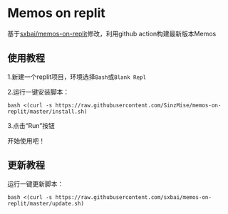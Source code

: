 # Memos on replit
基于[sxbai/memos-on-replit](https://github.com/sxbai/memos-on-replit)修改，利用github action构建最新版本Memos

## 使用教程
1.新建一个replit项目，环境选择`Bash`或`Blank Repl`

2.运行一键安装脚本：
```
bash <(curl -s https://raw.githubusercontent.com/SinzMise/memos-on-replit/master/install.sh)
```
3.点击“Run”按钮

开始使用吧！

## 更新教程
运行一键更新脚本：
```
bash <(curl -s https://raw.githubusercontent.com/sxbai/memos-on-replit/master/update.sh)
```